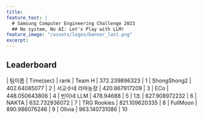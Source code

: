 ```yaml
---
title:
feature_text: |
  # Samsung Computer Engineering Challenge 2023
  ## No system, No AI: Let's Play with LLM!
feature_image: "/assets/logos/banner_last.png"
excerpt:
---
```

## Leaderboard

| 팀이름                | Time(sec)               |   rank 
| Team H                | 372.239896323           |     1
| ShongShong2           | 402.64085077            |     2
| 서교수네 라마농장      | 420.867917209            |      3
| ECo                   | 448.050643806            |     4
| 빈이네 LLM            | 478.94688                |     5
| 1조                   | 627.908972232            |     6
| NAKTA                 | 632.732936072            |     7
| TRG Rookies           | 821.109620335            |     8
| FullMoon              | 890.986076246            |     9
| Olivia                | 963.140731086            |     10


